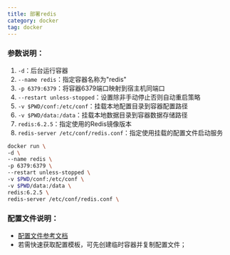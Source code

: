```yaml
---
title: 部署redis
category: docker
tag: docker
---
```



### 参数说明：
1. `-d`：后台运行容器
2. `--name redis`：指定容器名称为"redis"
3. `-p 6379:6379`：将容器6379端口映射到宿主机同端口
4. `--restart unless-stopped`：设置除非手动停止否则自动重启策略
5. `-v $PWD/conf:/etc/conf`：挂载本地配置目录到容器配置路径
6. `-v $PWD/data:/data`：挂载本地数据目录到容器数据存储路径
7. `redis:6.2.5`：指定使用的Redis镜像版本
8. `redis-server /etc/conf/redis.conf`：指定使用挂载的配置文件启动服务

```sh
docker run \
-d \
--name redis \
-p 6379:6379 \
--restart unless-stopped \
-v $PWD/conf:/etc/conf \
-v $PWD/data:/data \
redis:6.2.5 \
redis-server /etc/conf/redis.conf \
```

### 配置文件说明：
- [配置文件参考文档](https://redis.io/docs/latest/operate/oss_and_stack/management/config/)  
- 若需快速获取配置模板，可先创建临时容器并复制配置文件；
  


